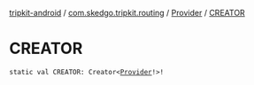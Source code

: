 [tripkit-android](../../index.md) / [com.skedgo.tripkit.routing](../index.md) / [Provider](index.md) / [CREATOR](./-c-r-e-a-t-o-r.md)

# CREATOR

`static val CREATOR: Creator<`[`Provider`](index.md)`!>!`